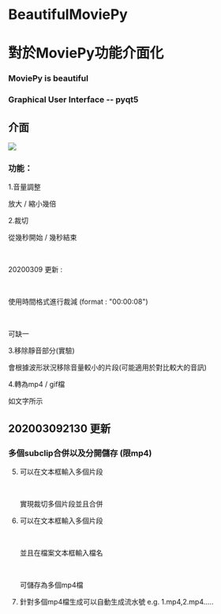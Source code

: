 # BeautifulMoviePy
 
# 對於MoviePy功能介面化

### MoviePy is beautiful

### Graphical User Interface -- pyqt5

## 介面

<img src="https://github.com/charlie11438/BeautifulMoviePy/blob/master/GUI.png?raw=true" />

### 功能：
<p>
1.音量調整
 
 <br>
 
 放大 / 縮小幾倍
</p>
 
<p>
2.裁切
 
 <br>
 
  從幾秒開始 / 幾秒結束
  
  <br>
  
  20200309 更新 :
  
  <br>
  
  使用時間格式進行裁減 (format : "00:00:08")
 
 <br>
 
 可缺一
 
 </p>
 
 <p>
 3.移除靜音部分(實驗)
 
 <br>
 
 會根據波形狀況移除音量較小的片段(可能適用於對比較大的音訊)
 </p>
 
 <p>
 4.轉為mp4 / gif檔
 
 <br>
 
 如文字所示
 </p>

## 202003092130 更新

### 多個subclip合併以及分開儲存 (限mp4) 
<p>

5. 可以在文本框輸入多個片段

   <br>

   實現裁切多個片段並且合併
   
</p>

<p>

6. 可以在文本框輸入多個片段

   <br>
   
   並且在檔案文本框輸入檔名

   <br>

   可儲存為多個mp4檔
	
</p>

<p>

7. 針對多個mp4檔生成可以自動生成流水號 e.g. 1.mp4,2.mp4.....

</p>

